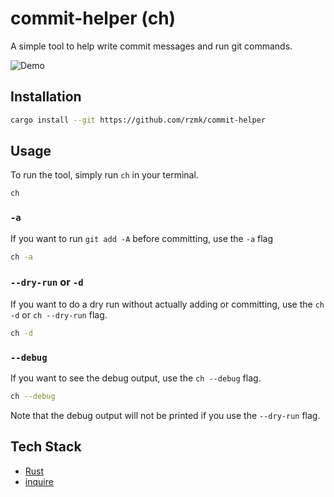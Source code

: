# commit-helper (ch)

A simple tool to help write commit messages and run git commands.

![Demo](demo.gif)

## Installation

```bash
cargo install --git https://github.com/rzmk/commit-helper
```

## Usage

To run the tool, simply run `ch` in your terminal.

```bash
ch
```

### `-a`

If you want to run `git add -A` before committing, use the `-a` flag

```bash
ch -a
```

### `--dry-run` or `-d`

If you want to do a dry run without actually adding or committing, use the `ch -d` or `ch --dry-run` flag.

```bash
ch -d
```

### `--debug`

If you want to see the debug output, use the `ch --debug` flag.

```bash
ch --debug
```

Note that the debug output will not be printed if you use the `--dry-run` flag.

## Tech Stack

-   [Rust](https://www.rust-lang.org/)
-   [inquire](https://github.com/mikaelmello/inquire)
